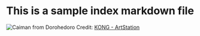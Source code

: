 # This is a sample index markdown file

![Caiman from Dorohedoro](https://github.com/user-attachments/assets/181b4699-ed1a-4888-a8f1-155f0e97a185)
Credit: [KONG - ArtStation](https://www.artstation.com/artwork/X129Vl)
